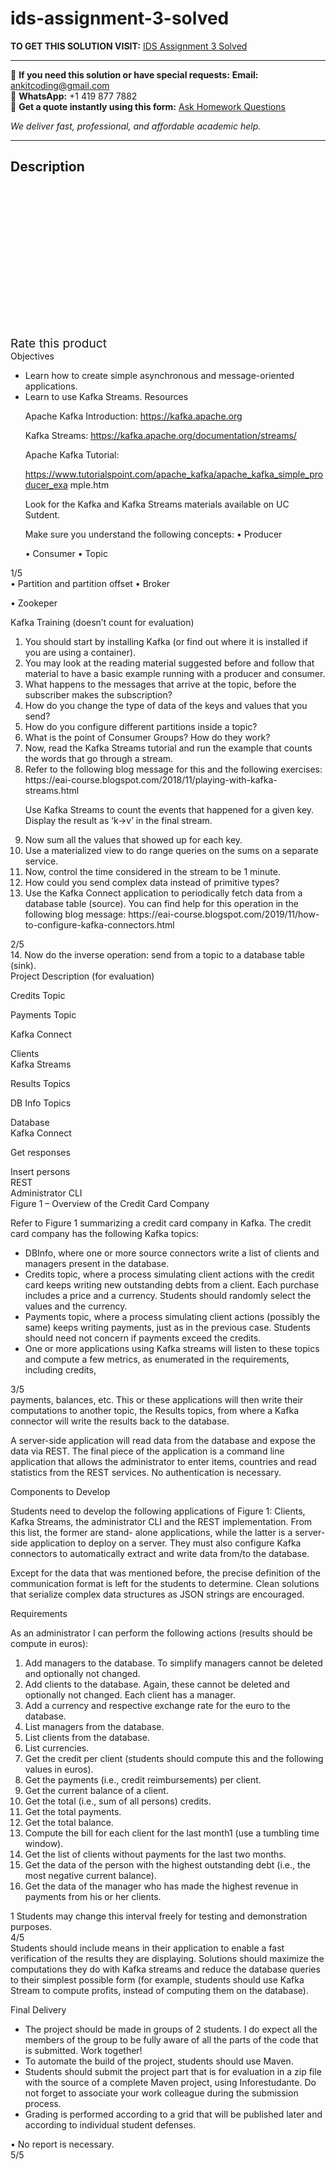 # ids-assignment-3-solved
**TO GET THIS SOLUTION VISIT:** [IDS Assignment 3 Solved](https://www.ankitcodinghub.com/product/ids-assignment-3-solved/)


---

📩 **If you need this solution or have special requests:** **Email:** ankitcoding@gmail.com  
📱 **WhatsApp:** +1 419 877 7882  
📄 **Get a quote instantly using this form:** [Ask Homework Questions](https://www.ankitcodinghub.com/services/ask-homework-questions/)

*We deliver fast, professional, and affordable academic help.*

---

<h2>Description</h2>



<div class="kk-star-ratings kksr-auto kksr-align-center kksr-valign-top" data-payload="{&quot;align&quot;:&quot;center&quot;,&quot;id&quot;:&quot;100316&quot;,&quot;slug&quot;:&quot;default&quot;,&quot;valign&quot;:&quot;top&quot;,&quot;ignore&quot;:&quot;&quot;,&quot;reference&quot;:&quot;auto&quot;,&quot;class&quot;:&quot;&quot;,&quot;count&quot;:&quot;0&quot;,&quot;legendonly&quot;:&quot;&quot;,&quot;readonly&quot;:&quot;&quot;,&quot;score&quot;:&quot;0&quot;,&quot;starsonly&quot;:&quot;&quot;,&quot;best&quot;:&quot;5&quot;,&quot;gap&quot;:&quot;4&quot;,&quot;greet&quot;:&quot;Rate this product&quot;,&quot;legend&quot;:&quot;0\/5 - (0 votes)&quot;,&quot;size&quot;:&quot;24&quot;,&quot;title&quot;:&quot;IDS Assignment 3 Solved&quot;,&quot;width&quot;:&quot;0&quot;,&quot;_legend&quot;:&quot;{score}\/{best} - ({count} {votes})&quot;,&quot;font_factor&quot;:&quot;1.25&quot;}">

<div class="kksr-stars">

<div class="kksr-stars-inactive">
            <div class="kksr-star" data-star="1" style="padding-right: 4px">


<div class="kksr-icon" style="width: 24px; height: 24px;"></div>
        </div>
            <div class="kksr-star" data-star="2" style="padding-right: 4px">


<div class="kksr-icon" style="width: 24px; height: 24px;"></div>
        </div>
            <div class="kksr-star" data-star="3" style="padding-right: 4px">


<div class="kksr-icon" style="width: 24px; height: 24px;"></div>
        </div>
            <div class="kksr-star" data-star="4" style="padding-right: 4px">


<div class="kksr-icon" style="width: 24px; height: 24px;"></div>
        </div>
            <div class="kksr-star" data-star="5" style="padding-right: 4px">


<div class="kksr-icon" style="width: 24px; height: 24px;"></div>
        </div>
    </div>

<div class="kksr-stars-active" style="width: 0px;">
            <div class="kksr-star" style="padding-right: 4px">


<div class="kksr-icon" style="width: 24px; height: 24px;"></div>
        </div>
            <div class="kksr-star" style="padding-right: 4px">


<div class="kksr-icon" style="width: 24px; height: 24px;"></div>
        </div>
            <div class="kksr-star" style="padding-right: 4px">


<div class="kksr-icon" style="width: 24px; height: 24px;"></div>
        </div>
            <div class="kksr-star" style="padding-right: 4px">


<div class="kksr-icon" style="width: 24px; height: 24px;"></div>
        </div>
            <div class="kksr-star" style="padding-right: 4px">


<div class="kksr-icon" style="width: 24px; height: 24px;"></div>
        </div>
    </div>
</div>


<div class="kksr-legend" style="font-size: 19.2px;">
            <span class="kksr-muted">Rate this product</span>
    </div>
    </div>
<div class="page" title="Page 1">
<div class="layoutArea">
<div class="column">
Objectives

<ul>
<li>Learn how to create simple asynchronous and message-oriented applications.</li>
<li>Learn to use Kafka Streams.
Resources

Apache Kafka Introduction: https://kafka.apache.org

Kafka Streams: https://kafka.apache.org/documentation/streams/

Apache Kafka Tutorial:

https://www.tutorialspoint.com/apache_kafka/apache_kafka_simple_producer_exa mple.htm

Look for the Kafka and Kafka Streams materials available on UC Sutdent.

Make sure you understand the following concepts: • Producer

• Consumer • Topic
</li>
</ul>
</div>
</div>
<div class="layoutArea">
<div class="column">
1/5

</div>
</div>
</div>
<div class="page" title="Page 2">
<div class="layoutArea">
<div class="column">
• Partition and partition offset • Broker

• Zookeper

Kafka Training (doesn’t count for evaluation)

<ol>
<li>You should start by installing Kafka (or find out where it is installed if you are using a container).</li>
<li>You may look at the reading material suggested before and follow that material to have a basic example running with a producer and consumer.</li>
<li>What happens to the messages that arrive at the topic, before the subscriber makes the subscription?</li>
<li>How do you change the type of data of the keys and values that you send?</li>
<li>How do you configure different partitions inside a topic?</li>
<li>What is the point of Consumer Groups? How do they work?</li>
<li>Now, read the Kafka Streams tutorial and run the example that counts the words that go through a stream.</li>
<li>Refer to the following blog message for this and the following exercises:
https://eai-course.blogspot.com/2018/11/playing-with-kafka-streams.html

Use Kafka Streams to count the events that happened for a given key. Display the result as ‘k-&gt;v’ in the final stream.
</li>
<li>Now sum all the values that showed up for each key.</li>
<li>Use a materialized view to do range queries on the sums on a separate service.</li>
<li>Now, control the time considered in the stream to be 1 minute.</li>
<li>How could you send complex data instead of primitive types?</li>
<li>Use the Kafka Connect application to periodically fetch data from a database table (source). You can find help for this operation in the following blog message:
https://eai-course.blogspot.com/2019/11/how-to-configure-kafka-connectors.html
</li>
</ol>
</div>
</div>
<div class="layoutArea">
<div class="column">
2/5

</div>
</div>
</div>
<div class="page" title="Page 3">
<div class="layoutArea">
<div class="column">
14. Now do the inverse operation: send from a topic to a database table (sink).

</div>
</div>
<div class="layoutArea">
<div class="column">
Project Description (for evaluation)

Credits Topic

Payments Topic

Kafka Connect

</div>
</div>
<div class="layoutArea">
<div class="column">
Clients

</div>
<div class="column">
Kafka Streams

Results Topics

DB Info Topics

</div>
</div>
<div class="layoutArea">
<div class="column">
Database

</div>
<div class="column">
Kafka Connect

Get responses

</div>
</div>
<div class="layoutArea">
<div class="column">
Insert persons

</div>
</div>
<div class="layoutArea">
<div class="column">
REST

</div>
</div>
<div class="layoutArea">
<div class="column">
Administrator CLI

</div>
</div>
<div class="layoutArea">
<div class="column">
Figure 1 – Overview of the Credit Card Company

Refer to Figure 1 summarizing a credit card company in Kafka. The credit card company has the following Kafka topics:

<ul>
<li>DBInfo, where one or more source connectors write a list of clients and managers present in the database.</li>
<li>Credits topic, where a process simulating client actions with the credit card keeps writing new outstanding debts from a client. Each purchase includes a price and a currency. Students should randomly select the values and the currency.</li>
<li>Payments topic, where a process simulating client actions (possibly the same) keeps writing payments, just as in the previous case. Students should need not concern if payments exceed the credits.</li>
<li>One or more applications using Kafka streams will listen to these topics and compute a few metrics, as enumerated in the requirements, including credits,</li>
</ul>
</div>
</div>
<div class="layoutArea">
<div class="column">
3/5

</div>
</div>
</div>
<div class="page" title="Page 4">
<div class="layoutArea">
<div class="column">
payments, balances, etc. This or these applications will then write their computations to another topic, the Results topics, from where a Kafka connector will write the results back to the database.

A server-side application will read data from the database and expose the data via REST. The final piece of the application is a command line application that allows the administrator to enter items, countries and read statistics from the REST services. No authentication is necessary.

Components to Develop

Students need to develop the following applications of Figure 1: Clients, Kafka Streams, the administrator CLI and the REST implementation. From this list, the former are stand- alone applications, while the latter is a server-side application to deploy on a server. They must also configure Kafka connectors to automatically extract and write data from/to the database.

Except for the data that was mentioned before, the precise definition of the communication format is left for the students to determine. Clean solutions that serialize complex data structures as JSON strings are encouraged.

Requirements

As an administrator I can perform the following actions (results should be compute in euros):

<ol>
<li>Add managers to the database. To simplify managers cannot be deleted and optionally not changed.</li>
<li>Add clients to the database. Again, these cannot be deleted and optionally not changed. Each client has a manager.</li>
<li>Add a currency and respective exchange rate for the euro to the database.</li>
<li>List managers from the database.</li>
<li>List clients from the database.</li>
<li>List currencies.</li>
<li>Get the credit per client (students should compute this and the following values in euros).</li>
<li>Get the payments (i.e., credit reimbursements) per client.</li>
<li>Get the current balance of a client.</li>
<li>Get the total (i.e., sum of all persons) credits.</li>
<li>Get the total payments.</li>
<li>Get the total balance.</li>
<li>Compute the bill for each client for the last month1 (use a tumbling time window).</li>
<li>Get the list of clients without payments for the last two months.</li>
<li>Get the data of the person with the highest outstanding debt (i.e., the most negative
current balance).
</li>
<li>Get the data of the manager who has made the highest revenue in payments from his
or her clients.
</li>
</ol>
1 Students may change this interval freely for testing and demonstration purposes.

</div>
</div>
<div class="layoutArea">
<div class="column">
4/5

</div>
</div>
</div>
<div class="page" title="Page 5">
<div class="layoutArea">
<div class="column">
Students should include means in their application to enable a fast verification of the results they are displaying. Solutions should maximize the computations they do with Kafka streams and reduce the database queries to their simplest possible form (for example, students should use Kafka Stream to compute profits, instead of computing them on the database).

Final Delivery

<ul>
<li>The project should be made in groups of 2 students. I do expect all the members of the group to be fully aware of all the parts of the code that is submitted. Work together!</li>
<li>To automate the build of the project, students should use Maven.</li>
<li>Students should submit the project part that is for evaluation in a zip file with the source of a complete Maven project, using Inforestudante. Do not forget to
associate your work colleague during the submission process.
</li>
<li>Grading is performed according to a grid that will be published later and according to individual student defenses.</li>
</ul>
</div>
</div>
<div class="layoutArea">
<div class="column">
• No report is necessary.

</div>
</div>
<div class="layoutArea">
<div class="column">
5/5

</div>
</div>
</div>
